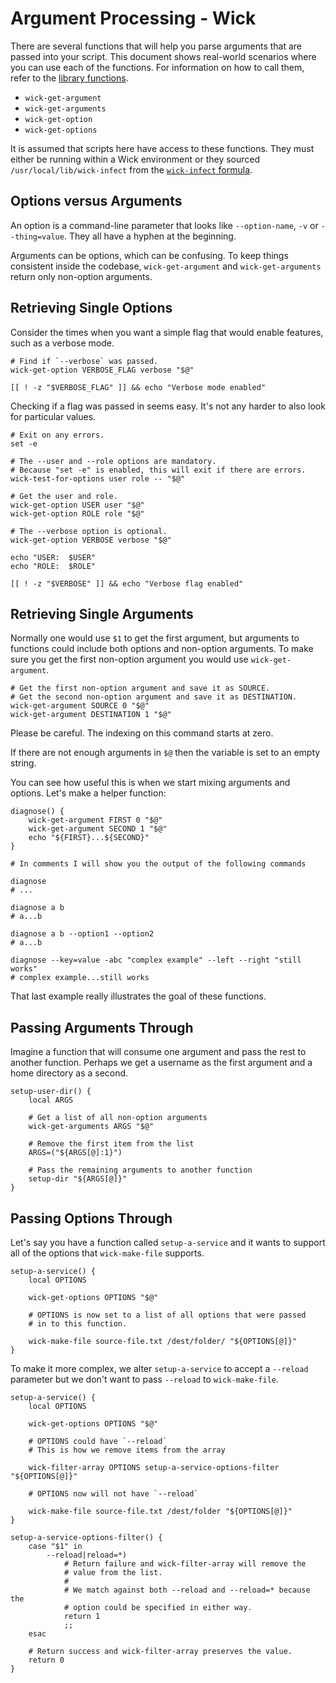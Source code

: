 Argument Processing - Wick
==========================

There are several functions that will help you parse arguments that are passed into your script.  This document shows real-world scenarios where you can use each of the functions.  For information on how to call them, refer to the [library functions](../lib/README.md).

* `wick-get-argument`
* `wick-get-arguments`
* `wick-get-option`
* `wick-get-options`

It is assumed that scripts here have access to these functions.  They must either be running within a Wick environment or they sourced `/usr/local/lib/wick-infect` from the [`wick-infect` formula](../formulas/wick-infect/README.md).


Options versus Arguments
------------------------

An option is a command-line parameter that looks like `--option-name`, `-v` or `--thing=value`.  They all have a hyphen at the beginning.

Arguments can be options, which can be confusing.  To keep things consistent inside the codebase, `wick-get-argument` and `wick-get-arguments` return only non-option arguments.


Retrieving Single Options
-------------------------

Consider the times when you want a simple flag that would enable features, such as a verbose mode.

    # Find if `--verbose` was passed.
    wick-get-option VERBOSE_FLAG verbose "$@"

    [[ ! -z "$VERBOSE_FLAG" ]] && echo "Verbose mode enabled"

Checking if a flag was passed in seems easy.  It's not any harder to also look for particular values.

    # Exit on any errors.
    set -e

    # The --user and --role options are mandatory.
    # Because "set -e" is enabled, this will exit if there are errors.
    wick-test-for-options user role -- "$@"

    # Get the user and role.
    wick-get-option USER user "$@"
    wick-get-option ROLE role "$@"

    # The --verbose option is optional.
    wick-get-option VERBOSE verbose "$@"

    echo "USER:  $USER"
    echo "ROLE:  $ROLE"

    [[ ! -z "$VERBOSE" ]] && echo "Verbose flag enabled"


Retrieving Single Arguments
---------------------------

Normally one would use `$1` to get the first argument, but arguments to functions could include both options and non-option arguments.  To make sure you get the first non-option argument you would use `wick-get-argument`.

    # Get the first non-option argument and save it as SOURCE.
    # Get the second non-option argument and save it as DESTINATION.
    wick-get-argument SOURCE 0 "$@"
    wick-get-argument DESTINATION 1 "$@"

Please be careful.  The indexing on this command starts at zero.

If there are not enough arguments in `$@` then the variable is set to an empty string.

You can see how useful this is when we start mixing arguments and options.  Let's make a helper function:

    diagnose() {
        wick-get-argument FIRST 0 "$@"
        wick-get-argument SECOND 1 "$@"
        echo "${FIRST}...${SECOND}"
    }

    # In comments I will show you the output of the following commands

    diagnose
    # ...

    diagnose a b
    # a...b

    diagnose a b --option1 --option2
    # a...b

    diagnose --key=value -abc "complex example" --left --right "still works"
    # complex example...still works

That last example really illustrates the goal of these functions.


Passing Arguments Through
-------------------------

Imagine a function that will consume one argument and pass the rest to another function.  Perhaps we get a username as the first argument and a home directory as a second.

    setup-user-dir() {
        local ARGS

        # Get a list of all non-option arguments
        wick-get-arguments ARGS "$@"

        # Remove the first item from the list
        ARGS=("${ARGS[@]:1}")

        # Pass the remaining arguments to another function
        setup-dir "${ARGS[@]}"
    }


Passing Options Through
-----------------------

Let's say you have a function called `setup-a-service` and it wants to support all of the options that `wick-make-file` supports.

    setup-a-service() {
        local OPTIONS

        wick-get-options OPTIONS "$@"

        # OPTIONS is now set to a list of all options that were passed
        # in to this function.

        wick-make-file source-file.txt /dest/folder/ "${OPTIONS[@]}"
    }

To make it more complex, we alter `setup-a-service` to accept a `--reload` parameter but we don't want to pass `--reload` to `wick-make-file`.

    setup-a-service() {
        local OPTIONS

        wick-get-options OPTIONS "$@"

        # OPTIONS could have `--reload`
        # This is how we remove items from the array

        wick-filter-array OPTIONS setup-a-service-options-filter "${OPTIONS[@]}"

        # OPTIONS now will not have `--reload`

        wick-make-file source-file.txt /dest/folder "${OPTIONS[@]}"
    }

    setup-a-service-options-filter() {
        case "$1" in
            --reload|reload=*)
                # Return failure and wick-filter-array will remove the
                # value from the list.
                #
                # We match against both --reload and --reload=* because the
                # option could be specified in either way.
                return 1
                ;;
        esac

        # Return success and wick-filter-array preserves the value.
        return 0
    }
